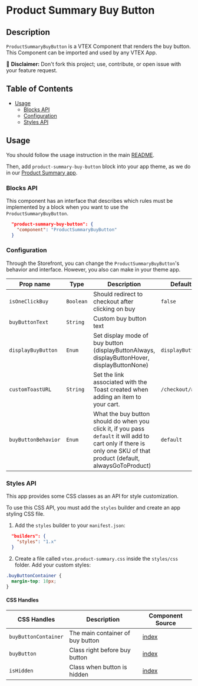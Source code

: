 # Product Summary Buy Button

## Description

`ProductSummaryBuyButton` is a VTEX Component that renders the buy button.
This Component can be imported and used by any VTEX App.

:loudspeaker: **Disclaimer:** Don't fork this project; use, contribute, or open issue with your feature request.

## Table of Contents
- [Usage](#usage)
  - [Blocks API](#blocks-api)
  - [Configuration](#configuration)
  - [Styles API](#styles-api)

## Usage

You should follow the usage instruction in the main [README](https://github.com/vtex-apps/product-summary/blob/master/README.md#usage).

Then, add `product-summary-buy-button` block into your app theme, as we do in our [Product Summary app](https://github.com/vtex-apps/product-summary/blob/master/store/blocks.json).

### Blocks API

This component has an interface that describes which rules must be implemented by a block when you want to use the `ProductSummaryBuyButton`.

```json
  "product-summary-buy-button": {
    "component": "ProductSummaryBuyButton"
  }
```

### Configuration

Through the Storefront, you can change the `ProductSummaryBuyButton`'s behavior and interface. However, you also can make in your theme app.

| Prop name           | Type      | Description                                                                                 | Default value         |
| ------------------- | --------- | ------------------------------------------------------------------------------------------- | --------------------- |
| `isOneClickBuy`     | `Boolean` | Should redirect to checkout after clicking on buy                                           | `false`               |
| `buyButtonText`     | `String`  | Custom buy button text                                                                      |                       |
| `displayBuyButton`  | `Enum`    | Set display mode of buy button (displayButtonAlways, displayButtonHover, displayButtonNone) | `displayButtonAlways` |
| `customToastURL`  | `String`    | Set the link associated with the Toast created when adding an item to your cart.  | `/checkout/#/cart` |
| `buyButtonBehavior` | `Enum` | What the buy button should do when you click it, if you pass `default` it will add to cart only if there is only one SKU of that product (default, alwaysGoToProduct) | `default`

### Styles API

This app provides some CSS classes as an API for style customization.

To use this CSS API, you must add the `styles` builder and create an app styling CSS file.

1. Add the `styles` builder to your `manifest.json`:

```json
  "builders": {
    "styles": "1.x"
  }
```

2. Create a file called `vtex.product-summary.css` inside the `styles/css` folder. Add your custom styles:

```css
.buyButtonContainer {
  margin-top: 10px;
}
```

#### CSS Handles

| CSS Handles   | Description                                          | Component Source                     |
| ------------ | ---------------------------------------------------- | ------------------------------------ |
| `buyButtonContainer` | The main container of buy button | [index](/react/components/ProductSummaryBuyButton/ProductSummaryBuyButton.js) |
| `buyButton` | Class right before buy button | [index](/react/components/ProductSummaryBuyButton/ProductSummaryBuyButton.js) |
| `isHidden` | Class when button is hidden | [index](/react/components/ProductSummaryBuyButton/ProductSummaryBuyButton.js) |
